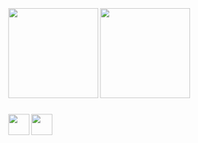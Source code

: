 
<div >
<img height="180em"  src="https://github-readme-stats.vercel.app/api?username=leandrogwn&show_icons=true&theme=dark#gh-dark-mode-only&include_all_commits=true"/>
<img height="180em" src="https://github-readme-stats.vercel.app/api/top-langs/?username=leandrogwn&layout=compact&theme=dark#gh-dark-mode-only"/>
</div>

##

<div>
  <a href="https://www.instagram.com/leandrogwn/" target="_blank"><img height="42" src="https://www.svgrepo.com/show/452231/instagram.svg"/></a>
  <a href="https://www.linkedin.com/in/leandrogwn/" target="_blank"><img height="42" src="https://www.svgrepo.com/show/452047/linkedin-1.svg"/></a>
</div>
